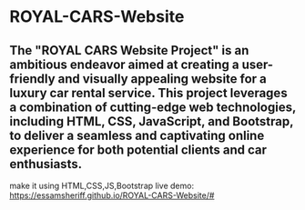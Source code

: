 # ROYAL-CARS-Website
## The "ROYAL CARS Website Project" is an ambitious endeavor aimed at creating a user-friendly and visually appealing website for a luxury car rental service. This project leverages a combination of cutting-edge web technologies, including HTML, CSS, JavaScript, and Bootstrap, to deliver a seamless and captivating online experience for both potential clients and car enthusiasts.
make it using HTML,CSS,JS,Bootstrap
live demo:
https://essamsheriff.github.io/ROYAL-CARS-Website/#
